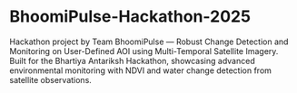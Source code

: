 # BhoomiPulse-Hackathon-2025
Hackathon project by Team BhoomiPulse — Robust Change Detection and Monitoring on User-Defined AOI using Multi-Temporal Satellite Imagery.   Built for the Bhartiya Antariksh Hackathon, showcasing advanced environmental monitoring with NDVI and water change detection from satellite observations.
